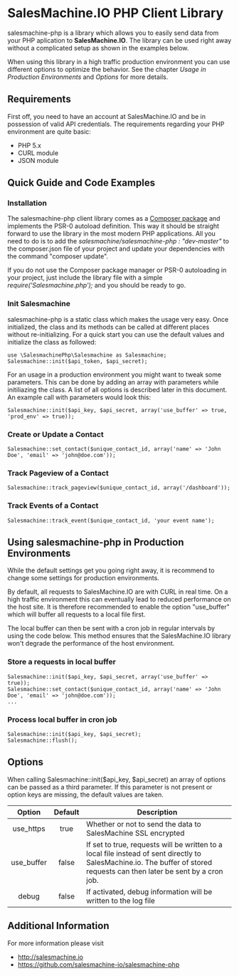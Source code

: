 SalesMachine.IO PHP Client Library
===================

salesmachine-php is a library which allows you to easily send data from your PHP aplication to **SalesMachine.IO**. The library can be used right away without a complicated setup as shown in the examples below.

When using this library in a high traffic production environment you can use different options to optimize the behavior. See the chapter *Usage in Production Environments* and *Options* for more details.

## Requirements
First off, you need to have an account at SalesMachine.IO and be in possession of valid API credentials.
The requirements regarding your PHP environment are quite basic:
* PHP 5.x
* CURL module
* JSON module

## Quick Guide and Code Examples
### Installation
The salesmachine-php client library comes as a [Composer package](https://getcomposer.org/) and implements the PSR-0 autoload definition. This way it should be straight forward to use the library in the most modern PHP applications. All you need to do is to add the *salesmachine/salesmachine-php : "dev-master"* to the composer.json file of your project and update your dependencies with the command "composer update".

If you do not use the Composer package manager or PSR-0 autoloading in your project, just include the library file with a simple *require('Salesmachine.php');* and you should be ready to go.

### Init Salesmachine
salesmachine-php is a static class which makes the usage very easy. Once initialized, the class and its methods can be called at different places without re-initializing. For a quick start you can use the default values and initialize the class as followed:

    use \SalesmachinePhp\Salesmachine as Salesmachine;
    Salesmachine::init($api_token, $api_secret);

For an usage in a production environment you might want to tweak some parameters. This can be done by adding an array with parameters while initiliazing the class. A list of all options is described later in this document. An example call with parameters would look this:

    Salesmachine::init($api_key, $api_secret, array('use_buffer' => true, 'prod_env' => true));

### Create or Update a Contact
    Salesmachine::set_contact($unique_contact_id, array('name' => 'John Doe', 'email' => 'john@doe.com'));

### Track Pageview of a Contact
    Salesmachine::track_pageview($unique_contact_id, array('/dashboard'));

### Track Events of a Contact
    Salesmachine::track_event($unique_contact_id, 'your event name');

## Using salesmachine-php in Production Environments
While the default settings get you going right away, it is recommend to change some settings for production environments.

By default, all requests to SalesMachine.IO are with CURL in real time. On a high traffic environment this can eventually lead to reduced performance on the host site. It is therefore recommended to enable the option "use_buffer" which will buffer all requests to a local file first.

The local buffer can then be sent with a cron job in regular intervals by using the code below. This method ensures that the SalesMachine.IO library won't degrade the performance of the host environment.

### Store a requests in local buffer

    Salesmachine::init($api_key, $api_secret, array('use_buffer' => true));
    Salesmachine::set_contact($unique_contact_id, array('name' => 'John Doe', 'email' => 'john@doe.com'));
    ...

### Process local buffer in cron job

    Salesmachine::init($api_key, $api_secret);
    Salesmachine::flush();

## Options
When calling Salesmachine::init($api_key, $api_secret) an array of options can be passed as a third parameter.
If this parameter is not present or option keys are missing, the default values are taken.

|Option | Default | Description
|:------------:|:-------------:| ----- |
|use_https | true | Whether or not to send the data to SalesMachine SSL encrypted
|use_buffer | false | If set to true, requests will be written to a local file instead of sent directly to SalesMachine.io. The buffer of stored requests can then later be sent by a cron job.
|debug | false | If activated, debug information will be written to the log file

## Additional Information

For more information please visit

* http://salesmachine.io
* https://github.com/salesmachine-io/salesmachine-php


